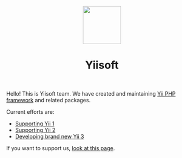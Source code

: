 <p align="center">
    <a href="https://github.com/yiisoft" target="_blank">
        <img src="https://avatars0.githubusercontent.com/u/993323" height="100px">
    </a>
    <h1 align="center">Yiisoft</h1>
    <br>
</p>

Hello! This is Yiisoft team. We have created and maintaining [Yii PHP framework](https://www.yiiframework.com/) and related packages.

Current efforts are:

- [Supporting Yii 1](https://github.com/yiisoft/yii)
- [Supporting Yii 2](https://github.com/yiisoft/yii2)
- [Developing brand new Yii 3](https://www.yiiframework.com/yii3-progress)

If you want to support us, [look at this page](https://www.yiiframework.com/contribute).
